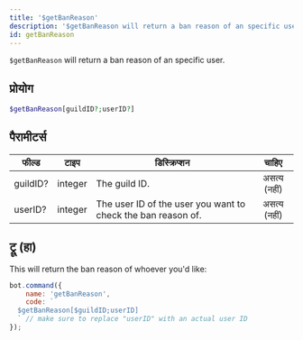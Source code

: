 ```yaml
---
title: '$getBanReason'
description: '$getBanReason will return a ban reason of an specific user.'
id: getBanReason
---
```


`$getBanReason` will return a ban reason of an specific user.

## प्रोयोग

```php
$getBanReason[guildID?;userID?]
```

## पैरामीटर्स

| फील्ड    | टाइप    | डिस्क्रिप्शन                                                 |    चाहिए     |
| -------- | ------- | ------------------------------------------------------------ |:------------:|
| guildID? | integer | The guild ID.                                                | असत्य (नहीं) |
| userID?  | integer | The user ID of the user you want to check the ban reason of. | असत्य (नहीं) |

## ट्रू (हा)

This will return the ban reason of whoever you'd like:

```javascript
bot.command({
    name: 'getBanReason',
    code: `
  $getBanReason[$guildID;userID] 
  ` // make sure to replace "userID" with an actual user ID
});
```